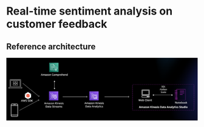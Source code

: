 # Real-time sentiment analysis on customer feedback

## Reference architecture

![Tux, the Linux mascot](images/kda1.png)

